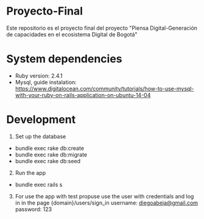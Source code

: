 # Proyecto-Final
Este repositorio es el proyecto final del proyecto "Piensa Digital-Generación de capacidades en el ecosistema Digital de Bogotá"


# System dependencies

* Ruby version: 2.4.1
* Mysql, guide instalation: https://www.digitalocean.com/community/tutorials/how-to-use-mysql-with-your-ruby-on-rails-application-on-ubuntu-14-04

# Development
1. Set up the database
  - bundle exec rake db:create
  - bundle exec rake db:migrate
  - bundle exec rake db:seed
  
2. Run the app
  - bundle exec rails s
  
3. For use the app with test propuse use the user with credentials and log in in the page {domain}/users/sign_in
username: diegoabeja@gmail.com
password: 123
